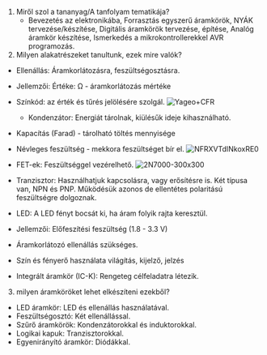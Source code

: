 1. Miről szol a tananyag/A tanfolyam tematikája?
   - Bevezetés az elektronikába, Forrasztás egyszerű áramkörök, NYÁK tervezése/készítése, Digitális áramkörök tervezése, építése, Analóg áramkör készítése, Ismerkedés a mikrokontrollerekkel AVR programozás.
2. Milyen alakatrészeket tanultunk, ezek mire valók?
- Ellenállás: Áramkorlátozásra, feszültségosztásra.
 - Jellemzői: Értéke: Ω - áramkorlátozás mértéke
- Színkód: az érték és tűrés jelölésére szolgál.
![Yageo+CFR](https://github.com/user-attachments/assets/0c7fb7a4-85a3-4859-b017-5c292b765251)


  - Kondenzátor: Energiát tárolnak, kiülésűk ideje kihasználható.
- Kapacítás (Farad) - tárolható töltés mennyisége
- Névleges feszültség - mekkora feszültséget bír el.
  ![NFRXVTdINkoxRE0](https://github.com/user-attachments/assets/5a02457d-6f72-4e35-a86f-c18ef1aa7889)


- FET-ek: Feszültséggel vezérelhető.
![2N7000-300x300](https://github.com/user-attachments/assets/a86ef12b-df8b-4a9b-be6f-7a893a3df1e5)


- Tranzisztor: Használhatjuk kapcsolásra, vagy erősítésre is. Két típusa van, NPN és PNP. Működésük azonos de ellentétes polaritású feszültségre dolgoznak.

- LED: A LED fényt bocsát ki, ha áram folyik rajta keresztül.
- Jellemzői: Előfeszítési feszültség (1.8 - 3.3 V)
- Áramkorlátozó ellenállás szükséges.
- Szín és fényerő használata világítás, kijelző, jelzés


- Integrált áramkör (IC-K): Rengeteg célfeladatra létezik.
3. milyen áramköröket lehet elkészíteni ezekből?
- LED áramkör: LED és ellenállás használatával.
- Feszültségosztó: Két ellenállással.
- Szűrő áramkörök: Kondenzátorokkal és induktorokkal.
- Logikai kapuk: Tranzisztorokkal.
- Egyenirányító áramkör: Diódákkal.
